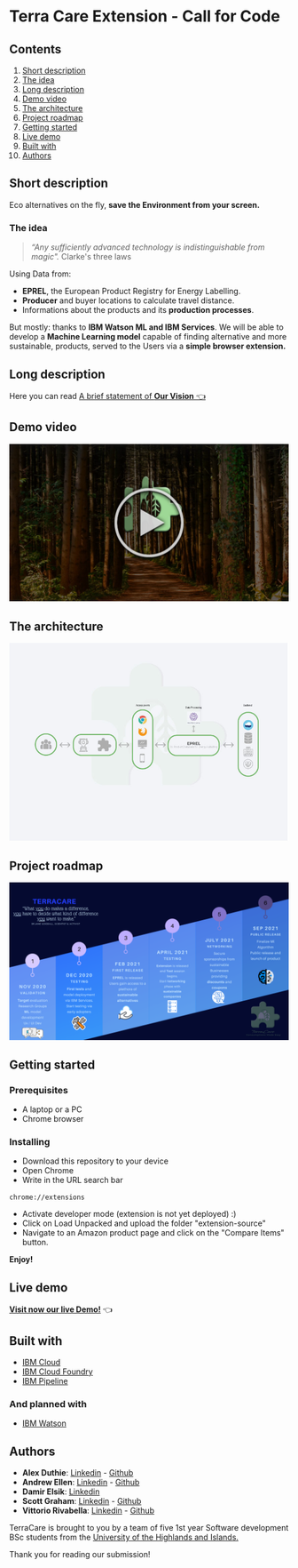 # Terra Care Extension - Call for Code

## Contents

1. [Short description](#short-description)
1. [The idea](#the-idea)
1. [Long description](#long-description)
1. [Demo video](#demo-video)
1. [The architecture](#the-architecture)
1. [Project roadmap](#project-roadmap)
1. [Getting started](#getting-started)
1. [Live demo](#live-demo)
1. [Built with](#built-with)
1. [Authors](#authors)


## Short description
Eco alternatives on the fly, **save the Environment from your screen.**


### **The idea**
>*“Any sufficiently advanced technology is indistinguishable from magic".*
Clarke's three laws

Using Data from:
 * **EPREL**, the European Product Registry for Energy Labelling. 
* **Producer** and buyer locations to calculate travel distance.
* Informations about the products and its **production processes**. 

But mostly: thanks to **IBM Watson ML and IBM Services**. We will be able to develop a **Machine Learning model** capable of finding alternative and more sustainable, products, served to the Users via a **simple browser extension.**

## Long description

Here you can read [A brief statement of **Our Vision** 👈](DESCRIPTION.md)


## Demo video

[![Watch the video](assets/images/thumbnail.png)](https://youtu.be/lfMkRlTaE3M)

## The architecture

![ArchitectureMap](assets/images/Infrastructure-schema.jpg)


## Project roadmap

![Roadmap](assets/images/TerraCare_Roadmap.png)

## Getting started

### Prerequisites
- A laptop or a PC
- Chrome browser

### Installing
* Download this repository to your device
* Open Chrome
* Write in the URL search bar
```
chrome://extensions   
```
* Activate developer mode (extension is  not yet deployed) :)
* Click on Load Unpacked and upload the folder "extension-source"
* Navigate to an Amazon product page and click on the "Compare Items" button.

**Enjoy!**

## Live demo
**[Visit now our live Demo!](https://extension-landing-page.eu-gb.mybluemix.net/#/)** 👈


## Built with

* [IBM Cloud](https://cloud.ibm.com/)
* [IBM Cloud Foundry](https://www.cloudfoundry.org/the-foundry/ibm-cloud-foundry/)
* [IBM Pipeline](https://www.ibm.com/garage/method/practices/deliver/tool_delivery_pipeline/)

### And planned with
* [IBM Watson](https://www.ibm.com/watson)


## Authors

* **Alex Duthie**: [Linkedin](https://www.linkedin.com/in/alexduthielnkdn/) - [Github](https://github.com/AlexDuthie)
* **Andrew Ellen**: [Linkedin](https://www.linkedin.com/in/andrew-ellen-3719361b5/) - [Github](https://github.com/AndyE77)
* **Damir Elsik**: [Linkedin](https://www.linkedin.com/in/damir-elsik-36452b1b8/)
* **Scott Graham**: [Linkedin](https://www.linkedin.com/in/scott-graham-42aa6b190/) - [Github](https://github.com/scottnotscott)
* **Vittorio Rivabella**: [Linkedin](https://www.linkedin.com/in/vittorio-rivabella/) - [Github](https://github.com/Eversmile12)

TerraCare is brought to you by a team of five 1st year Software development BSc students from the [University of the Highlands and Islands.](https://www.uhi.ac.uk/en/courses/bsc-hons-applied-software-development/)

Thank you for reading our submission! 
